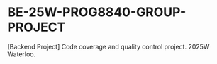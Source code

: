 # BE-25W-PROG8840-GROUP-PROJECT
[Backend Project] Code coverage and quality control project. 2025W Waterloo.
